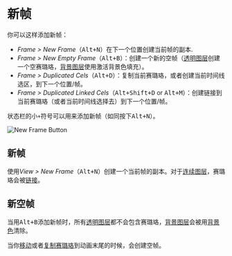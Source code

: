 # 新帧

你可以这样添加新帧：

- _Frame > New Frame_（<kbd>Alt+N</kbd>）在下一个位置创建当前帧的副本.
- _Frame > New Empty Frame_（<kbd>Alt+B</kbd>）：创建一个新的空帧（[透明图层](layers.md#transparent-layers)创建一个空赛璐珞，[背景图层](layers.md#background-layer)使用激活背景色填充）。
- _Frame > Duplicated Cels_（<kbd>Alt+D</kbd>）：复制当前赛璐珞，或者创建当前时间线选区，到下一个位置/帧。
- _Frame > Duplicated Linked Cels_（<kbd>Alt+Shift+D</kbd> or <kbd>Alt+M</kbd>）：创建链接到当前赛璐珞（或者当前时间线选择去）到下一个位置/帧。

状态栏的小`+`符号可以用来添加新帧（如同按下<kbd>Alt+N</kbd>）。

![New Frame Button](new-frame/new-frame-button.png)

## 新帧

使用*View > New Frame*（<kbd>Alt+N</kbd>）创建一个当前帧的副本。对于[连续图层](continuous-layers.md)，赛璐珞会被[链接](linked-cels.md)。

## 新空帧

当用<kbd>Alt+B</kbd>添加新帧时，所有[透明图层](layers.md#transparent-layers)都不会包含赛璐珞，[背景图层](layers.md#background-layer)会被用[背景色](color-bar.md#background-color)清除。

当你[移动](move-cels.md)或者[复制赛璐珞](copy-cels.md)到动画末尾的时候，会创建空帧。
